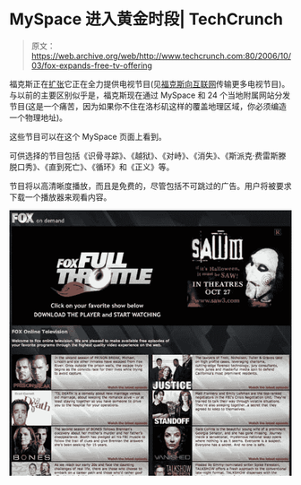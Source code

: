 # MySpace 进入黄金时段| TechCrunch

> 原文：<https://web.archive.org/web/http://www.techcrunch.com:80/2006/10/03/fox-expands-free-tv-offering>

福克斯正在[扩张](https://web.archive.org/web/20230222184512/http://www.topix.net/content/reuters/0833767685165589097431900507201725449171)它正在全力提供电视节目(见[福克斯向互联网](https://web.archive.org/web/20230222184512/https://techcrunch.com/2006/08/21/fox-streams-more-tv-to-internet/)传输更多电视节目)。与以前的主要区别似乎是，福克斯现在通过 MySpace 和 24 个当地附属网站分发节目(这是一个痛苦，因为如果你不住在洛杉矶这样的覆盖地理区域，你必须编造一个物理地址)。

这些节目可以在这个 MySpace 页面上看到。

可供选择的节目包括《识骨寻踪》、《越狱》、《对峙》、《消失》、《斯派克·费雷斯滕脱口秀》、《直到死亡》、《循环》和《正义》等。

节目将以高清晰度播放，而且是免费的，尽管包括不可跳过的广告。用户将被要求下载一个播放器来观看内容。

![](img/fee6d857e91ea368456d9efb1fc1b67c.png)